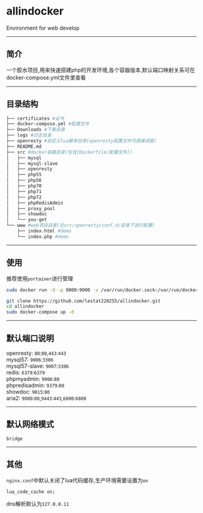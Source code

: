 # allindocker
Environment for web develop

---

## 简介
一个胶水项目,用来快速搭建php的开发环境,各个容器版本,默认端口映射关系可在docker-compose.yml文件里查看

---

## 目录结构
```bash
├── certificates #证书
├── docker-compose.yml #配置文件
├── Downloads #下载目录
├── logs #日志目录
├── openresty #自定义lua脚本目录(openresty配置文件可直接读取)
├── README.md
├── src #docker容器目录(包含[Dockerfile/配置文件])
│   ├── mysql
│   ├── mysql-slave
│   ├── openresty
│   ├── php55
│   ├── php56
│   ├── php70
│   ├── php71
│   ├── php72
│   ├── phpRedisAdmin
│   ├── proxy_pool
│   ├── showdoc
│   └── you-get
└── www #web项目目录(在src/openresty/conf.d/目录下进行配置)
    ├── index.html #demo
    └── index.php #demo
```

---

## 使用
推荐使用`portainer`进行管理

```bash
sudo docker run -d -p 9000:9000 -v /var/run/docker.sock:/var/run/docker.sock -v portainer_data:/data --name portainer --restart=always portainer/portainer
```

```bash
git clone https://github.com/lestat220255/allindocker.git
cd allindocker
sudo docker-compose up -d
```

---

## 默认端口说明
openresty: `80`:`80`,`443`:`443`  
mysql57: `9006`:`3306`  
mysql57-slave: `9007`:`3306`  
redis: `6379`:`6379`  
phpmyadmin: `9906`:`80`  
phpredisadmin: `9379`:`80`  
showdoc: `9015`:`80`  
aria2: `9080`:`80`,`9443`:`443`,`6800`:`6800`  

---

## 默认网络模式
`bridge`

---

## 其他
`nginx.conf`中默认关闭了lua代码缓存,生产环境需要设置为`on`

```
lua_code_cache on;
```

dns解析默认为`127.0.0.11`